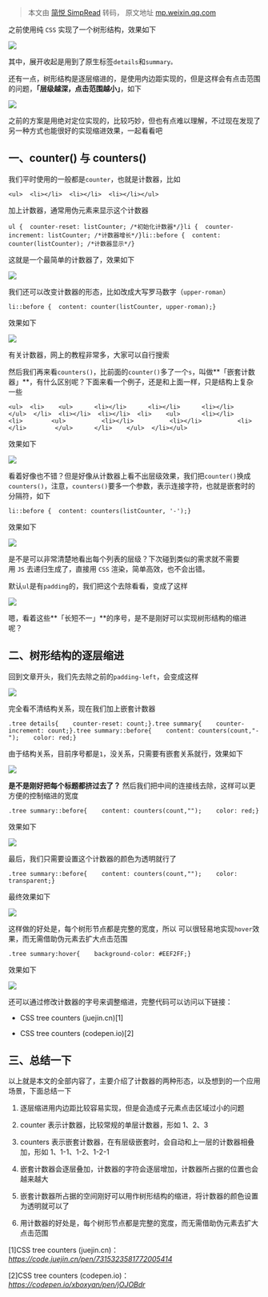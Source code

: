 > 本文由 [简悦 SimpRead](http://ksria.com/simpread/) 转码， 原文地址 [mp.weixin.qq.com](https://mp.weixin.qq.com/s/Ak0xVUndVU26guQd5QYSaw)

之前使用纯 `CSS` 实现了一个树形结构，效果如下

![](https://mmbiz.qpic.cn/mmbiz_png/xvBbEKrVNtIl6J9W0icde7bSY1VywAfQH8rALPcMSwFS5bDbMibg1H55bqKJRnKbCZf1qjmtic6bX0r3Bye1W1iauw/640?wx_fmt=png&from=appmsg)

其中，展开收起是用到了原生标签`details`和`summary。`

还有一点，树形结构是逐层缩进的，是使用内边距实现的，但是这样会有点击范围的问题，**「层级越深，点击范围越小」**，如下

![](https://mmbiz.qpic.cn/mmbiz_png/xvBbEKrVNtIl6J9W0icde7bSY1VywAfQHHT5GicmIibhiatek7ia8KmLpGTAZ4A2LVxic7LswMdCJk8vIoiaqd5j1WKBQ/640?wx_fmt=png&from=appmsg)

之前的方案是用绝对定位实现的，比较巧妙，但也有点难以理解，不过现在发现了另一种方式也能很好的实现缩进效果，一起看看吧  

一、counter() 与 counters()
------------------------

我们平时使用的一般都是`counter`，也就是计数器，比如

```
<ul>  <li></li>  <li></li>  <li></li></ul>
```

加上计数器，通常用伪元素来显示这个计数器

```
ul {  counter-reset: listCounter; /*初始化计数器*/}li {  counter-increment: listCounter; /*计数器增长*/}li::before {  content: counter(listCounter); /*计数器显示*/}
```

这就是一个最简单的计数器了，效果如下

![](https://mmbiz.qpic.cn/mmbiz_png/xvBbEKrVNtIl6J9W0icde7bSY1VywAfQHPGdnyfpoIoYnQ0HtqIoLbNFsSMQMOcyBGtNdHuzmW7CIyyckJCiaADQ/640?wx_fmt=png&from=appmsg)

我们还可以改变计数器的形态，比如改成大写罗马数字（`upper-roman`）

```
li::before {  content: counter(listCounter, upper-roman);}
```

效果如下

![](https://mmbiz.qpic.cn/mmbiz_png/xvBbEKrVNtIl6J9W0icde7bSY1VywAfQHDYIia0ACt28FFE8HAyKWZqTDtDia3tjomcNWNURUyGYibIH1qhXtU4fgQ/640?wx_fmt=png&from=appmsg)

有关计数器，网上的教程非常多，大家可以自行搜索

然后我们再来看`counters()`，比前面的`counter()`多了一个`s`，叫做**「嵌套计数器」**，有什么区别呢？下面来看一个例子，还是和上面一样，只是结构上复杂一些

```
<ul>  <li>    <ul>      <li></li>      <li></li>      <li></li>    </ul>  </li>  <li></li>  <li></li>  <li>    <ul>      <li></li>      <li>        <ul>          <li></li>          <li></li>          <li></li>        </ul>      </li>    </ul>  </li></ul>
```

效果如下

![](https://mmbiz.qpic.cn/mmbiz_png/xvBbEKrVNtIl6J9W0icde7bSY1VywAfQHWCsIyJvFP5C2SqzVuD6nnGlgcFIuvczQic4VDLfgq67zeiaoib4mFJPVw/640?wx_fmt=png&from=appmsg)

看着好像也不错？但是好像从计数器上看不出层级效果，我们把`counter()`换成`counters()`，注意，`counters()`要多一个参数，表示连接字符，也就是嵌套时的分隔符，如下

```
li::before {  content: counters(listCounter, '-');}
```

效果如下

![](https://mmbiz.qpic.cn/mmbiz_png/xvBbEKrVNtIl6J9W0icde7bSY1VywAfQH916MYI8RdianDe252jAqqIYxWiak90v6BoDUibJN3PV9HNnZZQwsLoCTA/640?wx_fmt=png&from=appmsg)

是不是可以非常清楚地看出每个列表的层级？下次碰到类似的需求就不需要用 `JS` 去递归生成了，直接用 `CSS` 渲染，简单高效，也不会出错。

默认`ul`是有`padding`的，我们把这个去除看看，变成了这样

![](https://mmbiz.qpic.cn/mmbiz_png/xvBbEKrVNtIl6J9W0icde7bSY1VywAfQH68lWFMzoWF15PDoG8jy19H1cDCFfYksibudBXNN98mFbmbNByWeWwFA/640?wx_fmt=png&from=appmsg)

嗯，看着这些**「长短不一」**的序号，是不是刚好可以实现树形结构的缩进呢？

二、树形结构的逐层缩进
-----------

回到文章开头，我们先去除之前的`padding-left`，会变成这样

![](https://mmbiz.qpic.cn/mmbiz_png/xvBbEKrVNtIl6J9W0icde7bSY1VywAfQHGZBNM6ZSCxVFR2glwBgBuKI9icM6tZ9TeR6JbiaWMD7sCd8mZiaTdd8DA/640?wx_fmt=png&from=appmsg)

完全看不清结构关系，现在我们加上嵌套计数器

```
.tree details{    counter-reset: count;}.tree summary{    counter-increment: count;}.tree summary::before{    content: counters(count,"-");    color: red;}
```

由于结构关系，目前序号都是`1`，没关系，只需要有嵌套关系就行，效果如下

![](https://mmbiz.qpic.cn/mmbiz_png/xvBbEKrVNtIl6J9W0icde7bSY1VywAfQHp17mPnzSdZDlNibgdxWbRWRQOuwHiaRFcAlibDrkebqlJX7icxQtGeBumA/640?wx_fmt=png&from=appmsg)

**是不是刚好把每个标题都挤过去了？** 然后我们把中间的连接线去除，这样可以更方便的控制缩进的宽度

```
.tree summary::before{    content: counters(count,"");    color: red;}
```

效果如下

![](https://mmbiz.qpic.cn/mmbiz_png/xvBbEKrVNtIl6J9W0icde7bSY1VywAfQHvLx1H6OSgemRbwX2jQGLq6qWCOv8vE9mia6nylia2m9c5M2Tk8DQ0oUA/640?wx_fmt=png&from=appmsg)

最后，我们只需要设置这个计数器的颜色为透明就行了

```
.tree summary::before{    content: counters(count,"");    color: transparent;}
```

最终效果如下

![](https://mmbiz.qpic.cn/mmbiz_png/xvBbEKrVNtIl6J9W0icde7bSY1VywAfQHNiaSC8OazVWYCCicQk6ic75VCHbvAicygmeCrStoWjvvHccB9ld207Vh1Q/640?wx_fmt=png&from=appmsg)

这样做的好处是，每个树形节点都是完整的宽度，所以 可以很轻易地实现`hover`效果，而无需借助伪元素去扩大点击范围

```
.tree summary:hover{    background-color: #EEF2FF;}
```

效果如下

![](https://mmbiz.qpic.cn/mmbiz_png/xvBbEKrVNtIl6J9W0icde7bSY1VywAfQHlvEjDA3OwXNrEpjQTQ7BlycLfT1fPfdTd0QFPlic6pO5V6dhpmVv7tg/640?wx_fmt=png&from=appmsg)

还可以通过修改计数器的字号来调整缩进，完整代码可以访问以下链接：

*   CSS tree counters (juejin.cn)[1]
    
*   CSS tree counters (codepen.io)[2]
    

三、总结一下
------

以上就是本文的全部内容了，主要介绍了计数器的两种形态，以及想到的一个应用场景，下面总结一下

1.  逐层缩进用内边距比较容易实现，但是会造成子元素点击区域过小的问题
    
2.  counter 表示计数器，比较常规的单层计数器，形如 1、2、3
    
3.  counters 表示嵌套计数器，在有层级嵌套时，会自动和上一层的计数器相叠加，形如 1、1-1、1-2、1-2-1
    
4.  嵌套计数器会逐层叠加，计数器的字符会逐层增加，计数器所占据的位置也会越来越大
    
5.  嵌套计数器所占据的空间刚好可以用作树形结构的缩进，将计数器的颜色设置为透明就可以了
    
6.  用计数器的好处是，每个树形节点都是完整的宽度，而无需借助伪元素去扩大点击范围
    

[1]CSS tree counters (juejin.cn)： _https://code.juejin.cn/pen/7315323581772005414_

[2]CSS tree counters (codepen.io)： _https://codepen.io/xboxyan/pen/jOJOBdr_